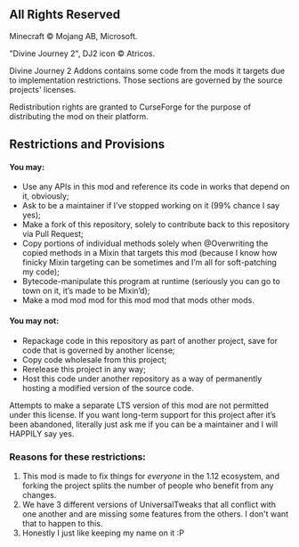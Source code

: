 ## All Rights Reserved

Minecraft © Mojang AB, Microsoft. 

"Divine Journey 2", DJ2 icon © Atricos.

Divine Journey 2 Addons contains some code from the mods it targets due to implementation restrictions.  Those sections are governed by the source projects' licenses.

Redistribution rights are granted to CurseForge for the purpose of distributing the mod on their platform.


## Restrictions and Provisions

#### You may:
- Use any APIs in this mod and reference its code in works that depend on it, obviously;
- Ask to be a maintainer if I’ve stopped working on it (99% chance I say yes);
- Make a fork of this repository, solely to contribute back to this repository via Pull Request;
- Copy portions of individual methods solely when @Overwriting the copied methods in a Mixin that targets this mod (because I know how finicky Mixin targeting can be sometimes and I’m all for soft-patching my code);
- Bytecode-manipulate this program at runtime (seriously you can go to town on it, it’s made to be Mixin’d);
- Make a mod mod mod for this mod mod that mods other mods.

#### You may not:
- Repackage code in this repository as part of another project, save for code that is governed by another license;
- Copy code wholesale from this project;
- Rerelease this project in any way;
- Host this code under another repository as a way of permanently hosting a modified version of the source code.

Attempts to make a separate LTS version of this mod are not permitted under this license.  If you want long-term support for this project after it’s been abandoned, literally just ask me if you can be a maintainer and I will HAPPILY say yes.


### Reasons for these restrictions:
1. This mod is made to fix things for _everyone_ in the 1.12 ecosystem, and forking the project splits the number of people who benefit from any changes. 
2. We have 3 different versions of UniversalTweaks that all conflict with one another and are missing some features from the others.  I don't want that to happen to this.
3. Honestly I just like keeping my name on it :P
